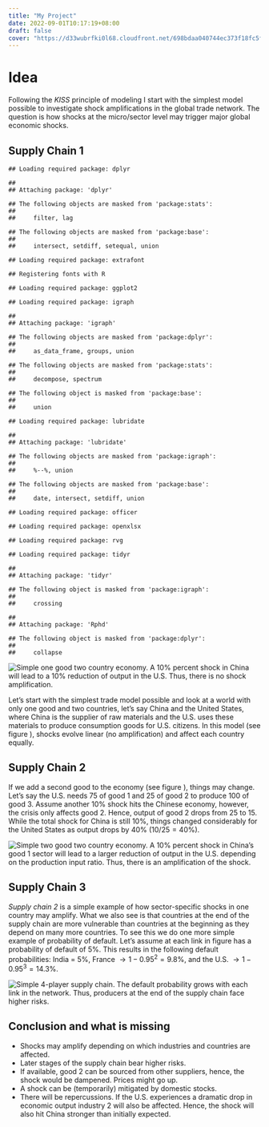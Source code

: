 ```yaml
---
title: "My Project"
date: 2022-09-01T10:17:19+08:00
draft: false
cover: "https://d33wubrfki0l68.cloudfront.net/698bdaa040744ec373f18fc5f1811f709883d686/bb0c0/themes/hugo-theme-onelou/screenshot_hu2ad82ecd1b89cace345447ca44b2b73d_21459_750x500_fill_catmullrom_top_3.png"
---
```


# Idea

Following the *KISS* principle of modeling I start with the simplest
model possible to investigate shock amplifications in the global trade
network. The question is how shocks at the micro/sector level may
trigger major global economic shocks.

## Supply Chain 1

    ## Loading required package: dplyr

    ## 
    ## Attaching package: 'dplyr'

    ## The following objects are masked from 'package:stats':
    ## 
    ##     filter, lag

    ## The following objects are masked from 'package:base':
    ## 
    ##     intersect, setdiff, setequal, union

    ## Loading required package: extrafont

    ## Registering fonts with R

    ## Loading required package: ggplot2

    ## Loading required package: igraph

    ## 
    ## Attaching package: 'igraph'

    ## The following objects are masked from 'package:dplyr':
    ## 
    ##     as_data_frame, groups, union

    ## The following objects are masked from 'package:stats':
    ## 
    ##     decompose, spectrum

    ## The following object is masked from 'package:base':
    ## 
    ##     union

    ## Loading required package: lubridate

    ## 
    ## Attaching package: 'lubridate'

    ## The following objects are masked from 'package:igraph':
    ## 
    ##     %--%, union

    ## The following objects are masked from 'package:base':
    ## 
    ##     date, intersect, setdiff, union

    ## Loading required package: officer

    ## Loading required package: openxlsx

    ## Loading required package: rvg

    ## Loading required package: tidyr

    ## 
    ## Attaching package: 'tidyr'

    ## The following object is masked from 'package:igraph':
    ## 
    ##     crossing

    ## 
    ## Attaching package: 'Rphd'

    ## The following object is masked from 'package:dplyr':
    ## 
    ##     collapse

![Simple one good two country economy. A 10% percent shock in China will
lead to a 10% reduction of output in the U.S. Thus, there is no shock
amplification.](new_files/figure-markdown_strict/supply-chain1-1.png)

Let’s start with the simplest trade model possible and look at a world
with only one good and two countries, let’s say China and the United
States, where China is the supplier of raw materials and the U.S. uses
these materials to produce consumption goods for U.S. citizens. In this
model (see figure ), shocks evolve linear (no amplification) and affect
each country equally.

## Supply Chain 2

If we add a second good to the economy (see figure ), things may change.
Let’s say the U.S. needs 75 of good 1 and 25 of good 2 to produce 100 of
good 3. Assume another 10% shock hits the Chinese economy, however, the
crisis only affects good 2. Hence, output of good 2 drops from 25 to 15.
While the total shock for China is still 10%, things changed
considerably for the United States as output drops by 40% (10/25 = 40%).

![Simple two good two country economy. A 10% percent shock in China’s
good 1 sector will lead to a larger reduction of output in the U.S.
depending on the production input ratio. Thus, there is an amplification
of the shock.](new_files/figure-markdown_strict/supply-chain2-1.png)

## Supply Chain 3

*Supply chain 2* is a simple example of how sector-specific shocks in
one country may amplify. What we also see is that countries at the end
of the supply chain are more vulnerable than countries at the beginning
as they depend on many more countries. To see this we do one more simple
example of probability of default. Let’s assume at each link in figure
has a probability of default of 5%. This results in the following
default probabilities: India = 5%, France
 → 1 − 0.95<sup>2</sup> = 9.8%, and the U.S.
 → 1 − 0.95<sup>3</sup> = 14.3%.

![Simple 4-player supply chain. The default probability grows with each
link in the network. Thus, producers at the end of the supply chain face
higher risks.](new_files/figure-markdown_strict/supply-chain3-1.png)

## Conclusion and what is missing

-   Shocks may amplify depending on which industries and countries are
    affected.
-   Later stages of the supply chain bear higher risks.
-   If available, good 2 can be sourced from other suppliers, hence, the
    shock would be dampened. Prices might go up.
-   A shock can be (temporarily) mitigated by domestic stocks.
-   There will be repercussions. If the U.S. experiences a dramatic drop
    in economic output industry 2 will also be affected. Hence, the
    shock will also hit China stronger than initially expected.
